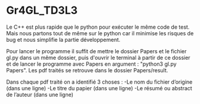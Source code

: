 # Gr4GL_TD3L3

Le C++ est plus rapide que le python pour exécuter le même code de test.
Mais nous partons tout de même sur le python car il minimise les risques de bug et nous simplifie la partie développement.

Pour lancer le programme il suffit de mettre le dossier Papers et le fichier gl.py dans un même dossier, puis d'ouvrir le terminal à partir de ce dossier et de lancer le programme avec Papers en argument : "python3 gl.py Papers".
Les pdf traités se retrouve dans le dossier Papers/result.

Dans chaque pdf traité on a identifié 3 choses : 
  -Le nom du fichier d’origine (dans une ligne)
  -Le titre du papier (dans une ligne)
  -Le résumé ou abstract de l’auteur (dans une ligne)

